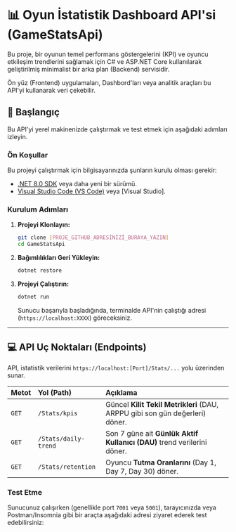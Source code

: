 # 📊 Oyun İstatistik Dashboard API'si (GameStatsApi)

Bu proje, bir oyunun temel performans göstergelerini (KPI) ve oyuncu etkileşim trendlerini sağlamak için C# ve ASP.NET Core kullanılarak geliştirilmiş minimalist bir arka plan (Backend) servisidir.

Ön yüz (Frontend) uygulamaları, Dashbord'ları veya analitik araçları bu API'yi kullanarak veri çekebilir.

## 🚀 Başlangıç

Bu API'yi yerel makinenizde çalıştırmak ve test etmek için aşağıdaki adımları izleyin.

### Ön Koşullar

Bu projeyi çalıştırmak için bilgisayarınızda şunların kurulu olması gerekir:

* [.NET 8.0 SDK](https://dotnet.microsoft.com/download) veya daha yeni bir sürümü.
* [Visual Studio Code (VS Code)](https://code.visualstudio.com/) veya [Visual Studio].

### Kurulum Adımları

1.  **Projeyi Klonlayın:**
    ```bash
    git clone [PROJE_GITHUB_ADRESİNİZİ_BURAYA_YAZIN]
    cd GameStatsApi
    ```

2.  **Bağımlılıkları Geri Yükleyin:**
    ```bash
    dotnet restore
    ```

3.  **Projeyi Çalıştırın:**
    ```bash
    dotnet run
    ```
    Sunucu başarıyla başladığında, terminalde API'nin çalıştığı adresi (`https://localhost:XXXX`) göreceksiniz.

---

## 💻 API Uç Noktaları (Endpoints)

API, istatistik verilerini `https://localhost:[Port]/Stats/...` yolu üzerinden sunar.

| Metot | Yol (Path) | Açıklama |
| :--- | :--- | :--- |
| `GET` | `/Stats/kpis` | Güncel **Kilit Tekil Metrikleri** (DAU, ARPPU gibi son gün değerleri) döner. |
| `GET` | `/Stats/daily-trend` | Son 7 güne ait **Günlük Aktif Kullanıcı (DAU)** trend verilerini döner. |
| `GET` | `/Stats/retention` | Oyuncu **Tutma Oranlarını** (Day 1, Day 7, Day 30) döner. |

### Test Etme

Sunucunuz çalışırken (genellikle port `7001` veya `5001`), tarayıcınızda veya Postman/Insomnia gibi bir araçta aşağıdaki adresi ziyaret ederek test edebilirsiniz:
